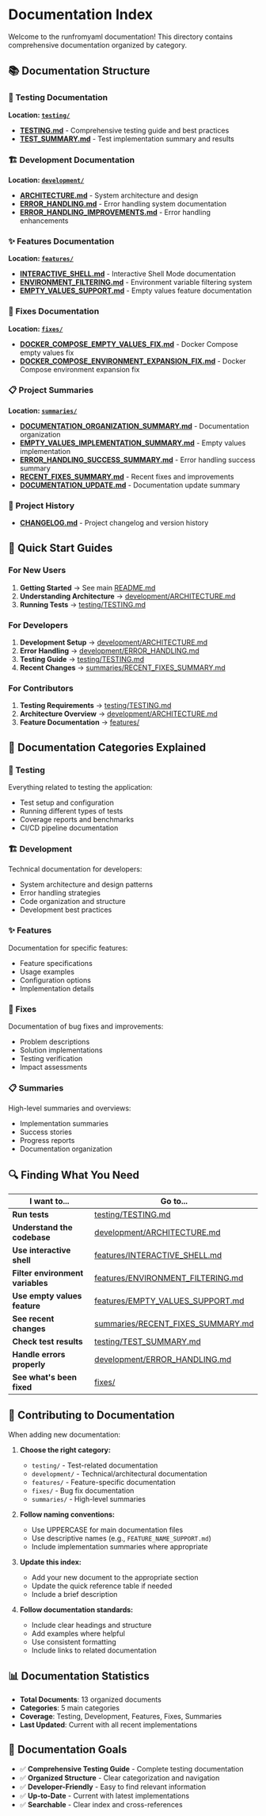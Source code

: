 # Documentation Index

Welcome to the runfromyaml documentation! This directory contains comprehensive documentation organized by category.

## 📚 Documentation Structure

### 🧪 Testing Documentation
**Location: [`testing/`](testing/)**
- **[TESTING.md](testing/TESTING.md)** - Comprehensive testing guide and best practices
- **[TEST_SUMMARY.md](testing/TEST_SUMMARY.md)** - Test implementation summary and results

### 🏗️ Development Documentation  
**Location: [`development/`](development/)**
- **[ARCHITECTURE.md](development/ARCHITECTURE.md)** - System architecture and design
- **[ERROR_HANDLING.md](development/ERROR_HANDLING.md)** - Error handling system documentation
- **[ERROR_HANDLING_IMPROVEMENTS.md](development/ERROR_HANDLING_IMPROVEMENTS.md)** - Error handling enhancements

### ✨ Features Documentation
**Location: [`features/`](features/)**
- **[INTERACTIVE_SHELL.md](features/INTERACTIVE_SHELL.md)** - Interactive Shell Mode documentation
- **[ENVIRONMENT_FILTERING.md](features/ENVIRONMENT_FILTERING.md)** - Environment variable filtering system
- **[EMPTY_VALUES_SUPPORT.md](features/EMPTY_VALUES_SUPPORT.md)** - Empty values feature documentation

### 🔧 Fixes Documentation
**Location: [`fixes/`](fixes/)**
- **[DOCKER_COMPOSE_EMPTY_VALUES_FIX.md](fixes/DOCKER_COMPOSE_EMPTY_VALUES_FIX.md)** - Docker Compose empty values fix
- **[DOCKER_COMPOSE_ENVIRONMENT_EXPANSION_FIX.md](fixes/DOCKER_COMPOSE_ENVIRONMENT_EXPANSION_FIX.md)** - Docker Compose environment expansion fix

### 📋 Project Summaries
**Location: [`summaries/`](summaries/)**
- **[DOCUMENTATION_ORGANIZATION_SUMMARY.md](summaries/DOCUMENTATION_ORGANIZATION_SUMMARY.md)** - Documentation organization
- **[EMPTY_VALUES_IMPLEMENTATION_SUMMARY.md](summaries/EMPTY_VALUES_IMPLEMENTATION_SUMMARY.md)** - Empty values implementation
- **[ERROR_HANDLING_SUCCESS_SUMMARY.md](summaries/ERROR_HANDLING_SUCCESS_SUMMARY.md)** - Error handling success summary
- **[RECENT_FIXES_SUMMARY.md](summaries/RECENT_FIXES_SUMMARY.md)** - Recent fixes and improvements
- **[DOCUMENTATION_UPDATE.md](summaries/DOCUMENTATION_UPDATE.md)** - Documentation update summary

### 📝 Project History
- **[CHANGELOG.md](CHANGELOG.md)** - Project changelog and version history

## 🚀 Quick Start Guides

### For New Users
1. **Getting Started** → See main [README.md](../README.md)
2. **Understanding Architecture** → [development/ARCHITECTURE.md](development/ARCHITECTURE.md)
3. **Running Tests** → [testing/TESTING.md](testing/TESTING.md)

### For Developers
1. **Development Setup** → [development/ARCHITECTURE.md](development/ARCHITECTURE.md)
2. **Error Handling** → [development/ERROR_HANDLING.md](development/ERROR_HANDLING.md)
3. **Testing Guide** → [testing/TESTING.md](testing/TESTING.md)
4. **Recent Changes** → [summaries/RECENT_FIXES_SUMMARY.md](summaries/RECENT_FIXES_SUMMARY.md)

### For Contributors
1. **Testing Requirements** → [testing/TESTING.md](testing/TESTING.md)
2. **Architecture Overview** → [development/ARCHITECTURE.md](development/ARCHITECTURE.md)
3. **Feature Documentation** → [features/](features/)

## 📖 Documentation Categories Explained

### 🧪 Testing
Everything related to testing the application:
- Test setup and configuration
- Running different types of tests
- Coverage reports and benchmarks
- CI/CD pipeline documentation

### 🏗️ Development
Technical documentation for developers:
- System architecture and design patterns
- Error handling strategies
- Code organization and structure
- Development best practices

### ✨ Features
Documentation for specific features:
- Feature specifications
- Usage examples
- Configuration options
- Implementation details

### 🔧 Fixes
Documentation of bug fixes and improvements:
- Problem descriptions
- Solution implementations
- Testing verification
- Impact assessments

### 📋 Summaries
High-level summaries and overviews:
- Implementation summaries
- Success stories
- Progress reports
- Documentation organization

## 🔍 Finding What You Need

| I want to... | Go to... |
|--------------|----------|
| **Run tests** | [testing/TESTING.md](testing/TESTING.md) |
| **Understand the codebase** | [development/ARCHITECTURE.md](development/ARCHITECTURE.md) |
| **Use interactive shell** | [features/INTERACTIVE_SHELL.md](features/INTERACTIVE_SHELL.md) |
| **Filter environment variables** | [features/ENVIRONMENT_FILTERING.md](features/ENVIRONMENT_FILTERING.md) |
| **Use empty values feature** | [features/EMPTY_VALUES_SUPPORT.md](features/EMPTY_VALUES_SUPPORT.md) |
| **See recent changes** | [summaries/RECENT_FIXES_SUMMARY.md](summaries/RECENT_FIXES_SUMMARY.md) |
| **Check test results** | [testing/TEST_SUMMARY.md](testing/TEST_SUMMARY.md) |
| **Handle errors properly** | [development/ERROR_HANDLING.md](development/ERROR_HANDLING.md) |
| **See what's been fixed** | [fixes/](fixes/) |

## 🤝 Contributing to Documentation

When adding new documentation:

1. **Choose the right category:**
   - `testing/` - Test-related documentation
   - `development/` - Technical/architectural documentation
   - `features/` - Feature-specific documentation
   - `fixes/` - Bug fix documentation
   - `summaries/` - High-level summaries

2. **Follow naming conventions:**
   - Use UPPERCASE for main documentation files
   - Use descriptive names (e.g., `FEATURE_NAME_SUPPORT.md`)
   - Include implementation summaries where appropriate

3. **Update this index:**
   - Add your new document to the appropriate section
   - Update the quick reference table if needed
   - Include a brief description

4. **Follow documentation standards:**
   - Include clear headings and structure
   - Add examples where helpful
   - Use consistent formatting
   - Include links to related documentation

## 📊 Documentation Statistics

- **Total Documents**: 13 organized documents
- **Categories**: 5 main categories
- **Coverage**: Testing, Development, Features, Fixes, Summaries
- **Last Updated**: Current with all recent implementations

## 🎯 Documentation Goals

- ✅ **Comprehensive Testing Guide** - Complete testing documentation
- ✅ **Organized Structure** - Clear categorization and navigation
- ✅ **Developer-Friendly** - Easy to find relevant information
- ✅ **Up-to-Date** - Current with latest implementations
- ✅ **Searchable** - Clear index and cross-references
